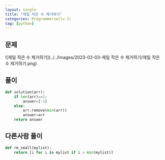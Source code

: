 ```yaml
---
layout: single
title: "제일 작은 수 제거하기"
categories: Programmerse(lv.1)
tag: [python]
---
```


## 문제

![제일 작은 수 제거하기](../../images/2023-02-03-제일 작은 수 제거하기/제일 작은 수 제거하기.png)

## 풀이

```python
def solution(arr):   
    if len(arr)==1:
        answer=[-1]
    else:
        arr.remove(min(arr))
        answer=arr    
    return answer
```





## 다른사람 풀이

```python
def rm_small(mylist):
    return [i for i in mylist if i > min(mylist)]

```

